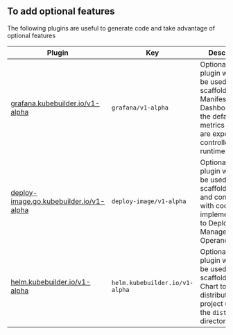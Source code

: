 ## To add optional features

The following plugins are useful to generate code and take advantage of optional features

| Plugin                                            | Key                            | Description                                                                                                                                         |
|---------------------------------------------------|--------------------------------|-----------------------------------------------------------------------------------------------------------------------------------------------------|
| [grafana.kubebuilder.io/v1-alpha][grafana]        | `grafana/v1-alpha`             | Optional helper plugin which can be used to scaffold Grafana Manifests Dashboards for the default metrics which are exported by controller-runtime. |
| [deploy-image.go.kubebuilder.io/v1-alpha][deploy] | `deploy-image/v1-alpha`        | Optional helper plugin which can be used to scaffold APIs and controller with code implementation to Deploy and Manage an Operand(image).           |
| [helm.kubebuilder.io/v1-alpha][helm]              | `helm.kubebuilder.io/v1-alpha` | Optional helper plugin which can be used to scaffold a Helm Chart to distribute the project under the `dist` directory                              |

[grafana]: ./available/grafana-v1-alpha.md
[deploy]: ./available/deploy-image-plugin-v1-alpha.md
[helm]: ./available/helm-v1-alpha.md